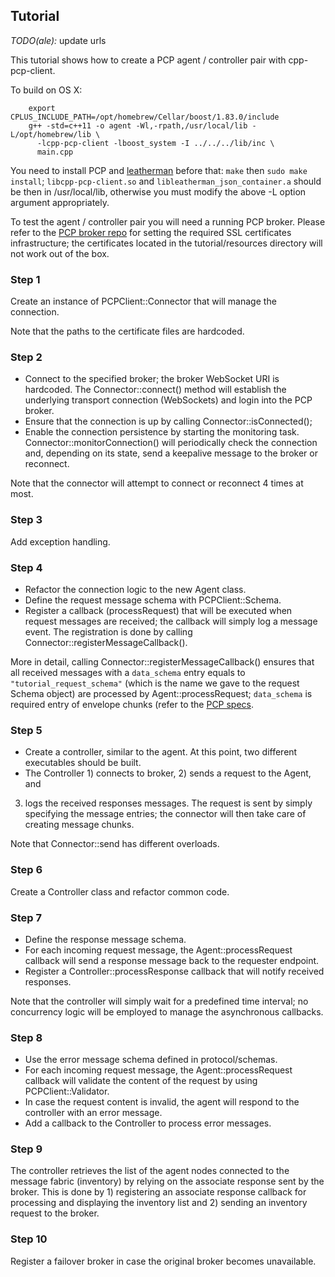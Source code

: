 ## Tutorial

*TODO(ale):* update urls

This tutorial shows how to create a PCP agent / controller pair with
cpp-pcp-client.

To build on OS X:
```
    export CPLUS_INCLUDE_PATH=/opt/homebrew/Cellar/boost/1.83.0/include
    g++ -std=c++11 -o agent -Wl,-rpath,/usr/local/lib -L/opt/homebrew/lib \
      -lcpp-pcp-client -lboost_system -I ../../../lib/inc \
      main.cpp
```

You need to install PCP and [leatherman][1] before that: `make` then
`sudo make install`; `libcpp-pcp-client.so` and `libleatherman_json_container.a`
should be then in /usr/local/lib, otherwise you must modify the above -L option
argument appropriately.

To test the agent / controller pair you will need a running PCP broker.
Please refer to the [PCP broker repo][2] for setting the required SSL
certificates infrastructure; the certificates located in the tutorial/resources
directory will not work out of the box.

### Step 1

Create an instance of PCPClient::Connector that will manage the connection.

Note that the paths to the certificate files are hardcoded.

### Step 2

 - Connect to the specified broker; the broker WebSocket URI is hardcoded.
 The Connector::connect() method will establish the underlying transport
 connection (WebSockets) and login into the PCP broker.
 - Ensure that the connection is up by calling Connector::isConnected();
 - Enable the connection persistence by starting the monitoring task.
 Connector::monitorConnection() will periodically check the connection and,
 depending on its state, send a keepalive message to the broker or reconnect.

Note that the connector will attempt to connect or reconnect 4 times at most.

### Step 3

Add exception handling.

### Step 4

 - Refactor the connection logic to the new Agent class.
 - Define the request message schema with PCPClient::Schema.
 - Register a callback (processRequest) that will be executed when request
 messages are received; the callback will simply log a message event. The
 registration is done by calling Connector::registerMessageCallback().

More in detail, calling Connector::registerMessageCallback() ensures that all
received messages with a `data_schema` entry equals to `"tutorial_request_schema"`
(which is the name we gave to the request Schema object) are processed by
Agent::processRequest; `data_schema` is  required entry of envelope chunks
(refer to the [PCP specs][3].

### Step 5

 - Create a controller, similar to the agent. At this point, two different
 executables should be built.
 - The Controller 1) connects to broker, 2) sends a request to the Agent, and
 3) logs the received responses messages. The request is sent by simply
 specifying the message entries; the connector will then take care of creating
 message chunks.

Note that Connector::send has different overloads.

### Step 6

Create a Controller class and refactor common code.

### Step 7

 - Define the response message schema.
 - For each incoming request message, the Agent::processRequest callback will
 send a response message back to the requester endpoint.
 - Register a Controller::processResponse callback that will notify received
 responses.

 Note that the controller will simply wait for a predefined time interval; no
 concurrency logic will be employed to manage the asynchronous callbacks.

### Step 8

 - Use the error message schema defined in protocol/schemas.
 - For each incoming request message, the Agent::processRequest callback will
 validate the content of the request by using PCPClient::Validator.
 - In case the request content is invalid, the agent will respond to the
 controller with an error message.
 - Add a callback to the Controller to process error messages.

### Step 9

The controller retrieves the list of the agent nodes connected to the message
fabric (inventory) by relying on the associate response sent by the broker. This
is done by 1) registering an associate response callback for processing and
displaying the inventory list and 2) sending an inventory request to the broker.

### Step 10

Register a failover broker in case the original broker becomes unavailable.

[1]: https://github.com/puppetlabs/leatherman
[2]: https://github.com/puppetlabs/pcp-broker
[3]: https://github.com/puppetlabs/pcp-specifications
